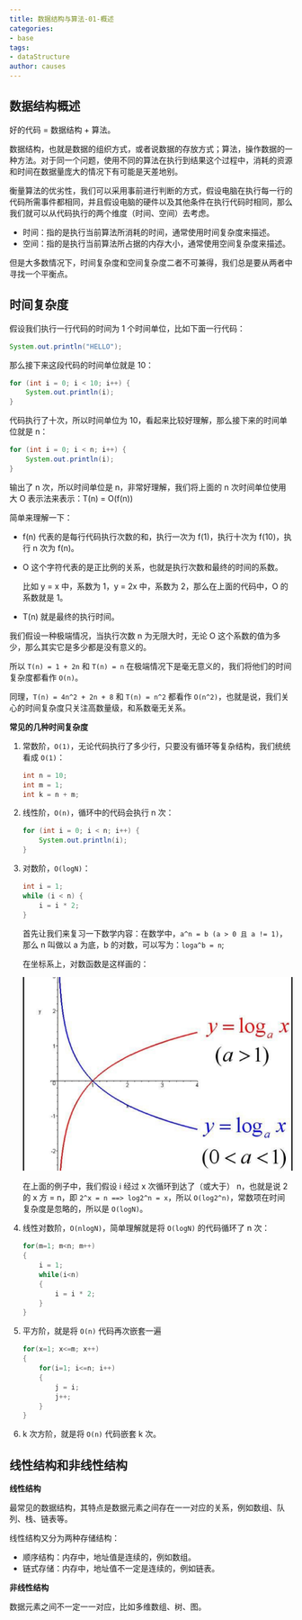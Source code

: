 ```yaml
---
title: 数据结构与算法-01-概述
categories:
- base
tags:
- dataStructure
author: causes
---
```


## 数据结构概述

好的代码 = 数据结构 + 算法。

数据结构，也就是数据的组织方式，或者说数据的存放方式；算法，操作数据的一种方法。对于同一个问题，使用不同的算法在执行到结果这个过程中，消耗的资源和时间在数据量庞大的情况下有可能是天差地别。

衡量算法的优劣性，我们可以采用事前进行判断的方式，假设电脑在执行每一行的代码所需事件都相同，并且假设电脑的硬件以及其他条件在执行代码时相同，那么我们就可以从代码执行的两个维度（时间、空间）去考虑。

- 时间：指的是执行当前算法所消耗的时间，通常使用时间复杂度来描述。
- 空间：指的是执行当前算法所占据的内存大小，通常使用空间复杂度来描述。

但是大多数情况下，时间复杂度和空间复杂度二者不可兼得，我们总是要从两者中寻找一个平衡点。

## 时间复杂度

假设我们执行一行代码的时间为 1 个时间单位，比如下面一行代码：

```java
System.out.println("HELLO");
```

那么接下来这段代码的时间单位就是 10：

```java
for (int i = 0; i < 10; i++) {
    System.out.println(i);
}
```

代码执行了十次，所以时间单位为 10，看起来比较好理解，那么接下来的时间单位就是 n：

```java
for (int i = 0; i < n; i++) {
    System.out.println(i);
}
```

输出了 n 次，所以时间单位是 n，非常好理解，我们将上面的 n 次时间单位使用大 O 表示法来表示：T(n) = O(f(n))

简单来理解一下：

- f(n) 代表的是每行代码执行次数的和，执行一次为 f(1)，执行十次为 f(10)，执行 n 次为 f(n)。
- O 这个字符代表的是正比例的关系，也就是执行次数和最终的时间的系数。

    比如 y = x 中，系数为 1，y = 2x 中，系数为 2，那么在上面的代码中，O 的系数就是 1。

- T(n) 就是最终的执行时间。

我们假设一种极端情况，当执行次数 n 为无限大时，无论 O 这个系数的值为多少，那么其实它是多少都是没有意义的。

所以 `T(n) = 1 + 2n` 和 `T(n) = n` 在极端情况下是毫无意义的，我们将他们的时间复杂度都看作 `O(n)`。

同理，`T(n) = 4n^2 + 2n + 8` 和 `T(n) = n^2` 都看作 `O(n^2)`，也就是说，我们关心的时间复杂度只关注高数量级，和系数毫无关系。

**常见的几种时间复杂度**

1. 常数阶，`O(1)`，无论代码执行了多少行，只要没有循环等复杂结构，我们统统看成 `O(1)`：

    ```java
    int n = 10;
    int m = 1;
    int k = n + m;
    ```

1. 线性阶，`O(n)`，循环中的代码会执行 n 次：

    ```java
    for (int i = 0; i < n; i++) {
        System.out.println(i);
    }
    ```

1. 对数阶，`O(logN)`：

    ```java
    int i = 1;
    while (i < n) {
        i = i * 2;
    }
    ```

    首先让我们来复习一下数学内容：在数学中，`a^n = b (a > 0 且 a != 1)`，那么 n 叫做以 a 为底，b 的对数，可以写为：`loga^b = n`;

    在坐标系上，对数函数是这样画的：

    ![](./images/2021-12-16-16-00-09.png)

    在上面的例子中，我们假设 i 经过 x 次循环到达了（或大于） n，也就是说 2 的 x 方 = n，即 `2^x = n ==> log2^n = x`，所以 `O(log2^n)`，常数项在时间复杂度是忽略的，所以是 `O(logN)`。

1. 线性对数阶，`O(nlogN)`，简单理解就是将 `O(logN)` 的代码循环了 n 次：

    ```java
    for(m=1; m<n; m++)
    {
        i = 1;
        while(i<n)
        {
            i = i * 2;
        }
    }
    ```

1. 平方阶，就是将 `O(n)` 代码再次嵌套一遍

    ```java
    for(x=1; x<=m; x++)
    {
        for(i=1; i<=n; i++)
        {
            j = i;
            j++;
        }
    }
    ```

1. k 次方阶，就是将 `O(n)` 代码嵌套 k 次。

## 线性结构和非线性结构

**线性结构**

最常见的数据结构，其特点是数据元素之间存在一一对应的关系，例如数组、队列、栈、链表等。

线性结构又分为两种存储结构：

- 顺序结构：内存中，地址值是连续的，例如数组。
- 链式存储：内存中，地址值不一定是连续的，例如链表。

**非线性结构**

数据元素之间不一定一一对应，比如多维数组、树、图。
